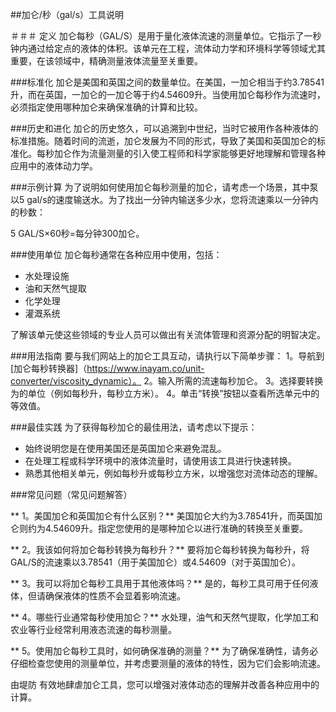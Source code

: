 ##加仑/秒（gal/s）工具说明

＃＃＃ 定义
加仑每秒（GAL/S）是用于量化液体流速的测量单位。它指示了一秒钟内通过给定点的液体的体积。该单元在工程，流体动力学和环境科学等领域尤其重要，在该领域中，精确测量液体流量至关重要。

###标准化
加仑是美国和英国之间的数量单位。在美国，一加仑相当于约3.78541升，而在英国，一加仑的一加仑等于约4.54609升。当使用加仑每秒作为流速时，必须指定使用哪种加仑来确保准确的计算和比较。

###历史和进化
加仑的历史悠久，可以追溯到中世纪，当时它被用作各种液体的标准措施。随着时间的流逝，加仑发展为不同的形式，导致了美国和英国加仑的标准化。每秒加仑作为流量测量的引入使工程师和科学家能够更好地理解和管理各种应用中的液体动力学。

###示例计算
为了说明如何使用加仑每秒测量的加仑，请考虑一个场景，其中泵以5 gal/s的速度输送水。为了找出一分钟内输送多少水，您将流速乘以一分钟内的秒数：

5 GAL/S×60秒=每分钟300加仑。

###使用单位
加仑每秒通常在各种应用中使用，包括：
- 水处理设施
- 油和天然气提取
- 化学处理
- 灌溉系统

了解该单元使这些领域的专业人员可以做出有关流体管理和资源分配的明智决定。

###用法指南
要与我们网站上的加仑工具互动，请执行以下简单步骤：
1。导航到[加仑每秒转换器]（https://www.inayam.co/unit-converter/viscosity_dynamic）。
2。输入所需的流速每秒加仑。
3。选择要转换为的单位（例如每秒升，每秒立方米）。
4。单击“转换”按钮以查看所选单元中的等效值。

###最佳实践
为了获得每秒加仑的最佳用法，请考虑以下提示：
- 始终说明您是在使用美国还是英国加仑来避免混乱。
- 在处理工程或科学环境中的液体流量时，请使用该工具进行快速转换。
- 熟悉其他相关单元，例如每秒升或每秒立方米，以增强您对流体动态的理解。

###常见问题（常见问题解答）

** 1。美国加仑和英国加仑有什么区别？**
美国加仑大约为3.78541升，而英国加仑则约为4.54609升。指定您使用的是哪种加仑以进行准确的转换至关重要。

** 2。我该如何将加仑每秒转换为每秒升？**
要将加仑每秒转换为每秒升，将GAL/S的流速乘以3.78541（用于美国加仑）或4.54609（对于英国加仑）。

** 3。我可以将加仑每秒工具用于其他液体吗？**
是的，每秒工具可用于任何液体，但请确保液体的性质不会显着影响流速。

** 4。哪些行业通常每秒使用加仑？**
水处理，油气和天然气提取，化学加工和农业等行业经常利用液态流速的每秒测量。

** 5。使用加仑每秒工具时，如何确保准确的测量？**
为了确保准确性，请务必仔细检查您使用的测量单位，并考虑要测量的液体的特性，因为它们会影响流速。

由堤防 有效地肆虐加仑工具，您可以增强对液体动态的理解并改善各种应用中的计算。